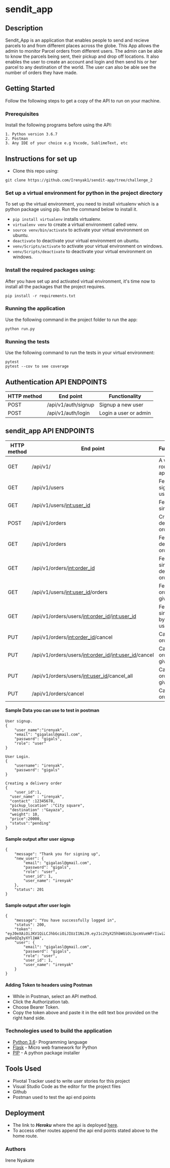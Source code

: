 # sendit_app



## Description
Sendit_App is an application that enables people to send and recieve parcels to and from different places across the globe. This App  allows the admin to monitor Parcel orders from different users. The admin can be able to know the parcels being sent, their pickup and drop off locations. It also enables the user to create an account and login and then send his or her parcel to any destination of the world. The user can also be able see the number of orders 
they have made. 

## Getting Started
Follow the following steps to get a copy of the API to run on your machine.

### Prerequisites

Install the following programs before using the API:
```
1. Python version 3.6.7
2. Postman
3. Any IDE of your choice e.g Vscode, SublimeText, etc
```

## Instructions for set up
- Clone this repo using:
```
git clone https://github.com/Irenyak1/sendit-app/tree/challenge_2
```
### Set up a virtual environment for python in the project directory
To set up the virtual environment, you need to install virtualenv which is a python package using pip.
Run the command below to install it.
- `pip install virtualenv` installs virtualenv.
- `virtualenv venv`  to create a virtual environment called venv.
- `source venv/bin/activate` to activate your virtual environment on ubuntu.
- `deactivate` to deactivate your virtual environment on ubuntu.
- `venv/Scripts/activate` to activate your virtual environment on windows.
- `venv/Scripts/deactivate` to deactivate your virtual environment on windows.

### Install the required packages using:
After you have set up and activated virtual environment, it's time now to install all the packages that the project requires.
```
pip install -r requirements.txt
```

### Running the application
Use the following command in the project folder to run the app:
```
python run.py
```
### Running the tests

Use the following command to run the tests in your virtual environment:
```
pytest 
pytest --cov to see coverage
```
## Authentication API ENDPOINTS
|HTTP method|  End point        |Functionality        | 
|-----------|-------------------|---------------------|
|POST       |/api/v1/auth/signup|Signup a new user    |
|POST       |/api/v1/auth/login |Login a user or admin|


## sendit_app API ENDPOINTS

| HTTP method|    End point                    | Functionality                     |
| -----------| ------------------------------- | --------------------------------- |
| GET        | /api/v1/                        | A welcome route to the application|
| GET        | /api/v1/users                   | Fetches all signed up users       |
| GET        | /api/v1/users/<int:user_id>     | Fetches a single user             |
| POST       | /api/v1/orders                  | Creates a delivery order          |
| GET        | /api/v1/orders                  | Fetches all delivery orders       |
| GET        | /api/v1/orders/<int:order_id>   | Fetches a single delivery order   |
| GET        | /api/v1/users/<int:user_id>/orders| Fetches all orders by a given user|
| GET | /api/v1/orders/users/<int:order_id>/<int:user_id>| Fetches a single order by a given user|
| PUT        | /api/v1/orders/<int:order_id>/cancel| Cancels an order              |
| PUT | /api/v1/orders/users/<int:order_id>/<int:user_id>/cancel| Cancels an order by a given user| 
| PUT  | /api/v1/orders/users/<int:user_id>/cancel_all| Cancels all orders by a given user         
| PUT        | /api/v1/orders/cancel            | Cancels all orders made|


#### Sample Data you can use to test in postman
```
User signup.
{
	"user_name":"irenyak",
	"email": "gigalasl@gmail.com",
	"password": "gigals",
	"role": "user"
}

User Login.
{
	"username": "irenyak",
	"password": "gigals"
}

Creating a delivery order
{
	"user_id":1,
  "user_name" : "irenyak",
  "contact" :12345678,
  "pickup_location" :"City square",
  "destination" :"Gayaza",
  "weight": 10,
  "price":20000,
  "status":"pending"
}

``` 

#### Sample output after user signup
```
{
    "message": "Thank you for signing up",
    "new_user": {
        "email": "gigalasl@gmail.com",
        "password": "gigals",
        "role": "user",
        "user_id": 1,
        "user_name": "irenyak"
    },
    "status": 201
}
```

#### Sample output after user login
```
{
    "message": "You have successfully logged in",
    "status": 200,
    "token": "eyJ0eXAiOiJKV1QiLCJhbGciOiJIUzI1NiJ9.eyJ1c2VyX25hbWUiOiJpcmVueWFrIiwiZXhwIjoxNTUyMzc1MTQ3fQ.cV0Z85OYUE4CvJMpE34Eeyfau2R-pwXeQZq3yXYl1WA",
    "user": {
        "email": "gigalasl@gmail.com",
        "password": "gigals",
        "role": "user",
        "user_id": 1,
        "user_name": "irenyak"
    }
}
```
#### Adding Token to headers using Postman
- While in Postman, select an API method.
- Click the Authorization tab.
- Choose Bearer Token.
- Copy the token above and paste it in the edit text box provided on the right hand side.

### Technologies used to build the application
 - [Python 3.6](https://docs.python.org/3/)- Programming language
 - [Flask](http://flask.pocoo.org/) - Micro web framework for Python
 - [PIP](https://pip.pypa.io/en/stable/) - A python package installer


## Tools Used
- Pivotal Tracker used to write user stories for this project
- Visual Studio Code as the editor for the project files 
- Github
- Postman used to test the api end points

## Deployment
- The link to ***Heroku*** where the api is deployed [here](https://irynexsendit.herokuapp.com/).
- To access other routes append the api end points stated above to the home route.

### Authors
Irene Nyakate

